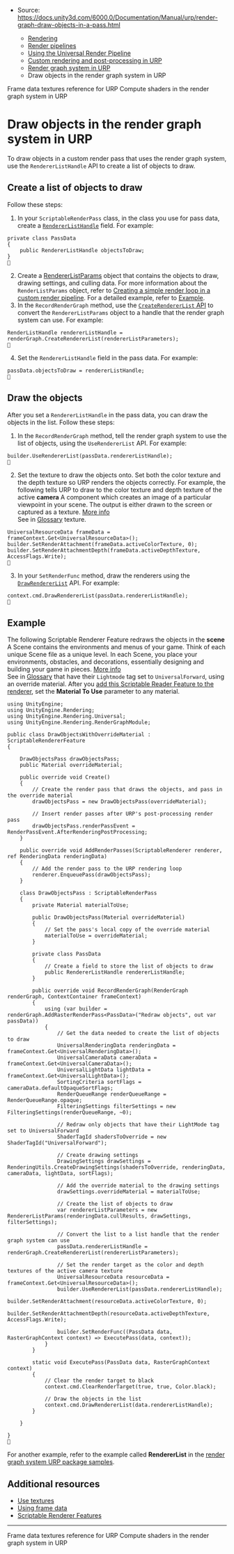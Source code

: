 * Source: https://docs.unity3d.com/6000.0/Documentation/Manual/urp/render-graph-draw-objects-in-a-pass.html

  * [Rendering](https://docs.unity3d.com/6000.0/Documentation/Manual/rendering-and-post-processing.html)
  * [Render pipelines](https://docs.unity3d.com/6000.0/Documentation/Manual/render-pipelines.html)
  * [Using the Universal Render Pipeline](https://docs.unity3d.com/6000.0/Documentation/Manual/universal-render-pipeline.html)
  * [Custom rendering and post-processing in URP](https://docs.unity3d.com/6000.0/Documentation/Manual/urp/customizing-urp.html)
  * [Render graph system in URP](https://docs.unity3d.com/6000.0/Documentation/Manual/urp/render-graph.html)
  * Draw objects in the render graph system in URP


[](https://docs.unity3d.com/6000.0/Documentation/Manual/urp/render-graph-frame-data-reference.html)
Frame data textures reference for URP
[](https://docs.unity3d.com/6000.0/Documentation/Manual/urp/render-graph-compute-shader.html)
Compute shaders in the render graph system in URP
# Draw objects in the render graph system in URP
To draw objects in a custom render pass that uses the render graph system, use the `RendererListHandle` API to create a list of objects to draw.
## Create a list of objects to draw
Follow these steps:
  1. In your `ScriptableRenderPass` class, in the class you use for pass data, create a [`RendererListHandle`](https://docs.unity3d.com/Packages/com.unity.render-pipelines.core@17.0/api/UnityEngine.Rendering.RenderGraphModule.RendererListHandle.html) field.
For example:
```
private class PassData
{
    public RendererListHandle objectsToDraw;
}

```

  2. Create a [RendererListParams](https://docs.unity3d.com/ScriptReference/Rendering.RendererListParams.html) object that contains the objects to draw, drawing settings, and culling data. For more information about the `RenderListParams` object, refer to [Creating a simple render loop in a custom render pipeline](https://docs.unity3d.com/Packages/com.unity.render-pipelines.core@17.0/manual/index.html).
For a detailed example, refer to [Example](https://docs.unity3d.com/6000.0/Documentation/Manual/urp/render-graph-draw-objects-in-a-pass.html#example).
  3. In the `RecordRenderGraph` method, use the [`CreateRendererList` API](https://docs.unity3d.com/ScriptReference/Rendering.ScriptableRenderContext.CreateRendererList.html) to convert the `RendererListParams` object to a handle that the render graph system can use.
For example:
```
RenderListHandle rendererListHandle = renderGraph.CreateRendererList(rendererListParameters);

```

  4. Set the `RendererListHandle` field in the pass data.
For example:
```
passData.objectsToDraw = rendererListHandle;

```



## Draw the objects
After you set a `RendererListHandle` in the pass data, you can draw the objects in the list.
Follow these steps:
  1. In the `RecordRenderGraph` method, tell the render graph system to use the list of objects, using the `UseRendererList` API.
For example:
```
builder.UseRendererList(passData.rendererListHandle);

```

  2. Set the texture to draw the objects onto. Set both the color texture and the depth texture so URP renders the objects correctly.
For example, the following tells URP to draw to the color texture and depth texture of the active **camera** A component which creates an image of a particular viewpoint in your scene. The output is either drawn to the screen or captured as a texture. [More info](https://docs.unity3d.com/6000.0/Documentation/Manual/CamerasOverview.html)  
See in [Glossary](https://docs.unity3d.com/6000.0/Documentation/Manual/Glossary.html#Camera) texture.
```
UniversalResourceData frameData = frameContext.Get<UniversalResourceData>();
builder.SetRenderAttachment(frameData.activeColorTexture, 0);
builder.SetRenderAttachmentDepth(frameData.activeDepthTexture, AccessFlags.Write);

```

  3. In your `SetRenderFunc` method, draw the renderers using the [`DrawRendererList`](https://docs.unity3d.com/ScriptReference/Rendering.CommandBuffer.DrawRendererList.html) API.
For example:
```
context.cmd.DrawRendererList(passData.rendererListHandle);

```



## Example
The following Scriptable Renderer Feature redraws the objects in the **scene** A Scene contains the environments and menus of your game. Think of each unique Scene file as a unique level. In each Scene, you place your environments, obstacles, and decorations, essentially designing and building your game in pieces. [More info](https://docs.unity3d.com/6000.0/Documentation/Manual/CreatingScenes.html)  
See in [Glossary](https://docs.unity3d.com/6000.0/Documentation/Manual/Glossary.html#Scene) that have their `Lightmode` tag set to `UniversalForward`, using an override material.
After you [add this Scriptable Reader Feature to the renderer](https://docs.unity3d.com/6000.0/Documentation/Manual/urp/renderer-features/scriptable-renderer-features/inject-a-pass-using-a-scriptable-renderer-feature.html), set the **Material To Use** parameter to any material.
```
using UnityEngine;
using UnityEngine.Rendering;
using UnityEngine.Rendering.Universal;
using UnityEngine.Rendering.RenderGraphModule;
 
public class DrawObjectsWithOverrideMaterial : ScriptableRendererFeature
{

    DrawObjectsPass drawObjectsPass;
    public Material overrideMaterial;
 
    public override void Create()
    {
        // Create the render pass that draws the objects, and pass in the override material
        drawObjectsPass = new DrawObjectsPass(overrideMaterial);

        // Insert render passes after URP's post-processing render pass
        drawObjectsPass.renderPassEvent = RenderPassEvent.AfterRenderingPostProcessing;
    }
 
    public override void AddRenderPasses(ScriptableRenderer renderer, ref RenderingData renderingData)
    {
        // Add the render pass to the URP rendering loop
        renderer.EnqueuePass(drawObjectsPass);
    }

    class DrawObjectsPass : ScriptableRenderPass
    {
        private Material materialToUse;

        public DrawObjectsPass(Material overrideMaterial)
        {
            // Set the pass's local copy of the override material 
            materialToUse = overrideMaterial;
        }
       
        private class PassData
        {
            // Create a field to store the list of objects to draw
            public RendererListHandle rendererListHandle;
        }
 
        public override void RecordRenderGraph(RenderGraph renderGraph, ContextContainer frameContext)
        {
            using (var builder = renderGraph.AddRasterRenderPass<PassData>("Redraw objects", out var passData))
            {
                // Get the data needed to create the list of objects to draw
                UniversalRenderingData renderingData = frameContext.Get<UniversalRenderingData>();
                UniversalCameraData cameraData = frameContext.Get<UniversalCameraData>();
                UniversalLightData lightData = frameContext.Get<UniversalLightData>();
                SortingCriteria sortFlags = cameraData.defaultOpaqueSortFlags;
                RenderQueueRange renderQueueRange = RenderQueueRange.opaque;
                FilteringSettings filterSettings = new FilteringSettings(renderQueueRange, ~0);

                // Redraw only objects that have their LightMode tag set to UniversalForward 
                ShaderTagId shadersToOverride = new ShaderTagId("UniversalForward");

                // Create drawing settings
                DrawingSettings drawSettings = RenderingUtils.CreateDrawingSettings(shadersToOverride, renderingData, cameraData, lightData, sortFlags);

                // Add the override material to the drawing settings
                drawSettings.overrideMaterial = materialToUse;

                // Create the list of objects to draw
                var rendererListParameters = new RendererListParams(renderingData.cullResults, drawSettings, filterSettings);

                // Convert the list to a list handle that the render graph system can use
                passData.rendererListHandle = renderGraph.CreateRendererList(rendererListParameters);
                
                // Set the render target as the color and depth textures of the active camera texture
                UniversalResourceData resourceData = frameContext.Get<UniversalResourceData>();
                builder.UseRendererList(passData.rendererListHandle);
                builder.SetRenderAttachment(resourceData.activeColorTexture, 0);
                builder.SetRenderAttachmentDepth(resourceData.activeDepthTexture, AccessFlags.Write);

                builder.SetRenderFunc((PassData data, RasterGraphContext context) => ExecutePass(data, context));
            }
        }

        static void ExecutePass(PassData data, RasterGraphContext context)
        {
            // Clear the render target to black
            context.cmd.ClearRenderTarget(true, true, Color.black);

            // Draw the objects in the list
            context.cmd.DrawRendererList(data.rendererListHandle);
        }

    }
 
}

```

For another example, refer to the example called **RendererList** in the [render graph system URP package samples](https://docs.unity3d.com/6000.0/Documentation/Manual/urp/package-samples.html).
## Additional resources
  * [Use textures](https://docs.unity3d.com/6000.0/Documentation/Manual/urp/working-with-textures.html)
  * [Using frame data](https://docs.unity3d.com/6000.0/Documentation/Manual/urp/accessing-frame-data.html)
  * [Scriptable Renderer Features](https://docs.unity3d.com/6000.0/Documentation/Manual/urp/renderer-features/scriptable-renderer-features/scriptable-renderer-features-landing.html)


* * *
[](https://docs.unity3d.com/6000.0/Documentation/Manual/urp/render-graph-frame-data-reference.html)
Frame data textures reference for URP
[](https://docs.unity3d.com/6000.0/Documentation/Manual/urp/render-graph-compute-shader.html)
Compute shaders in the render graph system in URP
